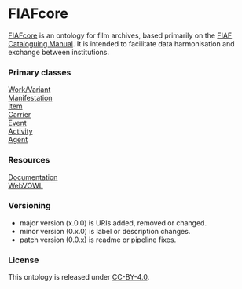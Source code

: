 # FIAFcore

[FIAFcore](https://fiafcore.org/) is an ontology for film archives, based primarily on the [FIAF Cataloguing Manual](https://www.fiafnet.org/pages/E-Resources/Cataloguing-Manual.html). It is intended to facilitate data harmonisation and exchange between institutions.

### Primary classes

[Work/Variant](https://fiafcore.org/ontology/WorkVariant)     
[Manifestation](https://fiafcore.org/ontology/Manifestation)    
[Item](https://fiafcore.org/ontology/Item)     
[Carrier](https://fiafcore.org/ontology/Carrier)     
[Event](https://fiafcore.org/ontology/Event)     
[Activity](https://fiafcore.org/ontology/Activity)     
[Agent](https://fiafcore.org/ontology/Agent)

### Resources

[Documentation](https://fiafcore.org/)      
[WebVOWL](https://service.tib.eu/webvowl/#iri=https://raw.githubusercontent.com/FIAF/FIAFcore/main/FIAFcore.ttl)

### Versioning

-   major version (x.0.0) is URIs added, removed or changed.
-   minor version (0.x.0) is label or description changes.
-   patch version (0.0.x) is readme or pipeline fixes.

### License

This ontology is released under [CC-BY-4.0](https://creativecommons.org/licenses/by/4.0/legalcode).

